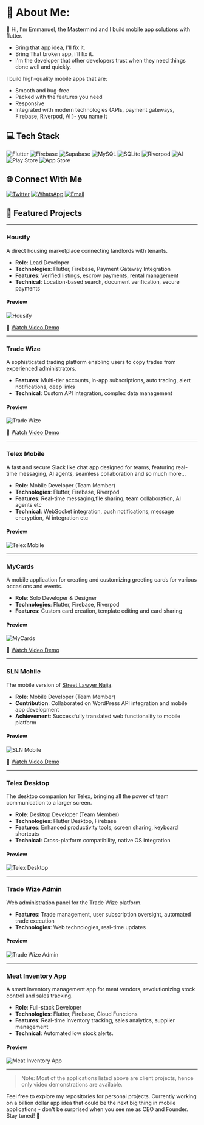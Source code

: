 # 💫 About Me:
👋 Hi, I'm Emmanuel, the Mastermind and I build mobile app solutions with flutter.
- Bring that app idea, I'll fix it.
- Bring That broken app, i'll fix it.
- I'm the developer that other developers trust when they need things done well and quickly.

I build high-quality mobile apps that are:
- Smooth and bug-free
- Packed with the features you need
- Responsive
- Integrated with modern technologies (APIs, payment gateways, Firebase, Riverpod, AI )- you name it

## 💻 Tech Stack
![Flutter](https://img.shields.io/badge/Flutter-%2302569B.svg?style=flat&logo=Flutter&logoColor=white) 
![Firebase](https://img.shields.io/badge/firebase-%23039BE5.svg?style=flat&logo=firebase) 
![Supabase](https://img.shields.io/badge/Supabase-3ECF8E?style=flat&logo=supabase&logoColor=white) 
![MySQL](https://img.shields.io/badge/mysql-4479A1.svg?style=flat&logo=mysql&logoColor=white) 
![SQLite](https://img.shields.io/badge/sqlite-%2307405e.svg?style=flat&logo=sqlite&logoColor=white) 
![Riverpod](https://img.shields.io/badge/Riverpod-0553B1?style=flat)
![AI](https://img.shields.io/badge/AI-0553B1?style=flat)
![Play Store](https://img.shields.io/badge/Play_Store-414141?style=flat&logo=google-play&logoColor=white)
![App Store](https://img.shields.io/badge/App_Store-0D96F6?style=flat&logo=app-store&logoColor=white)


## 🌐 Connect With Me
[![Twitter](https://img.shields.io/badge/twitter-1769ff?logo=x&logoColor=white)](https://x.com/d3Mastermind) 
[![WhatsApp](https://img.shields.io/badge/WhatsApp-25D366?logo=whatsapp&logoColor=white)](https://wa.link/h6ko0p) 
[![Email](https://img.shields.io/badge/Gmail-%23EA4335.svg?logo=gmail&logoColor=white)](mailto:adewoleemmanuel36@gmail.com) 

## 🚀 Featured Projects

---

### Housify
A direct housing marketplace connecting landlords with tenants.
- **Role**: Lead Developer
- **Technologies**: Flutter, Firebase, Payment Gateway Integration
- **Features**: Verified listings, escrow payments, rental management
- **Technical**: Location-based search, document verification, secure payments

#### Preview
![Housify](Housify.png)

📱 [Watch Video Demo](https://drive.google.com/file/d/15GNYJxd6kd3RhKSmTOfPv5zYvYkMX7Xp)

---

### Trade Wize
A sophisticated trading platform enabling users to copy trades from experienced administrators.
- **Features**: Multi-tier accounts, in-app subscriptions, auto trading, alert notifications, deep links
- **Technical**: Custom API integration, complex data management

#### Preview
![Trade Wize](TradeWize.png)

📱 [Watch Video Demo](https://drive.google.com/file/d/1-ePBj0OWzARp6LuyWaR9gI8kHbqDJxAn)

---

### Telex Mobile
A fast and secure Slack like chat app designed for teams, featuring real-time messaging, AI agents, seamless collaboration and so much more...
- **Role**: Mobile Developer (Team Member)
- **Technologies**: Flutter, Firebase, Riverpod
- **Features**: Real-time messaging,file sharing, team collaboration, AI agents etc
- **Technical**: WebSocket integration, push notifications, message encryption, AI integration etc

#### Preview
![Telex Mobile](Telex.png)

---

### MyCards
A mobile application for creating and customizing greeting cards for various occasions and events.
- **Role**: Solo Developer & Designer
- **Technologies**: Flutter, Firebase, Riverpod
- **Features**: Custom card creation, template editing and card sharing

#### Preview
![MyCards](Mycards.png)

📱 [Watch Video Demo](https://drive.google.com/file/d/1-fGRbpvS_025r4K4fFJX4D0ddITfnPRI)

---

### SLN Mobile
The mobile version of [Street Lawyer Naija](https://streetlawyernaija.com).
- **Role**: Mobile Developer (Team Member)
- **Contribution**: Collaborated on WordPress API integration and mobile app development
- **Achievement**: Successfully translated web functionality to mobile platform

#### Preview
![SLN Mobile](SLnMobile.png)

📱 [Watch Video Demo](https://drive.google.com/file/d/15D8v0b4LUybhw-5RtcH-wMS1Fil2WegI)

---

### Telex Desktop
The desktop companion for Telex, bringing all the power of team communication to a larger screen.
- **Role**: Desktop Developer (Team Member)
- **Technologies**: Flutter Desktop, Firebase
- **Features**: Enhanced productivity tools, screen sharing, keyboard shortcuts
- **Technical**: Cross-platform compatibility, native OS integration

#### Preview
![Telex Desktop](telexdesk.png)

---

### Trade Wize Admin
Web administration panel for the Trade Wize platform.
- **Features**: Trade management, user subscription oversight, automated trade execution
- **Technologies**: Web technologies, real-time updates

#### Preview
![Trade Wize Admin](tradewizeadmin.png)

---

### Meat Inventory App
A smart inventory management app for meat vendors, revolutionizing stock control and sales tracking.
- **Role**: Full-stack Developer
- **Technologies**: Flutter, Firebase, Cloud Functions
- **Features**: Real-time inventory tracking, sales analytics, supplier management
- **Technical**: Automated low stock alerts.

#### Preview
![Meat Inventory App](MeatInventory.png)

---

> Note: Most of the applications listed above are client projects, hence only video demonstrations are available.

Feel free to explore my repositories for personal projects. Currently working on a billion dollar app idea that could be the next big thing in mobile applications - don't be surprised when you see me as CEO and Founder. Stay tuned! 🚀




